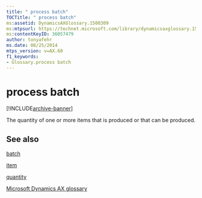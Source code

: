 ```yaml
---
title: " process batch"
TOCTitle: " process batch"
ms:assetid: DynamicsAXGlossary.1500309
ms:mtpsurl: https://technet.microsoft.com/library/dynamicsaxglossary.1500309(v=AX.60)
ms:contentKeyID: 36057479
author: tonyafehr
ms.date: 08/25/2014
mtps_version: v=AX.60
f1_keywords:
- Glossary.process batch
---
```


# process batch


[!INCLUDE[archive-banner](includes/archive-banner.md)]

The quantity of one or more items that is produced or that can be produced.

## See also

[batch](batch.md)

[item](item.md)

[quantity](quantity.md)

[Microsoft Dynamics AX glossary](glossary/microsoft-dynamics-ax-glossary.md)

  


